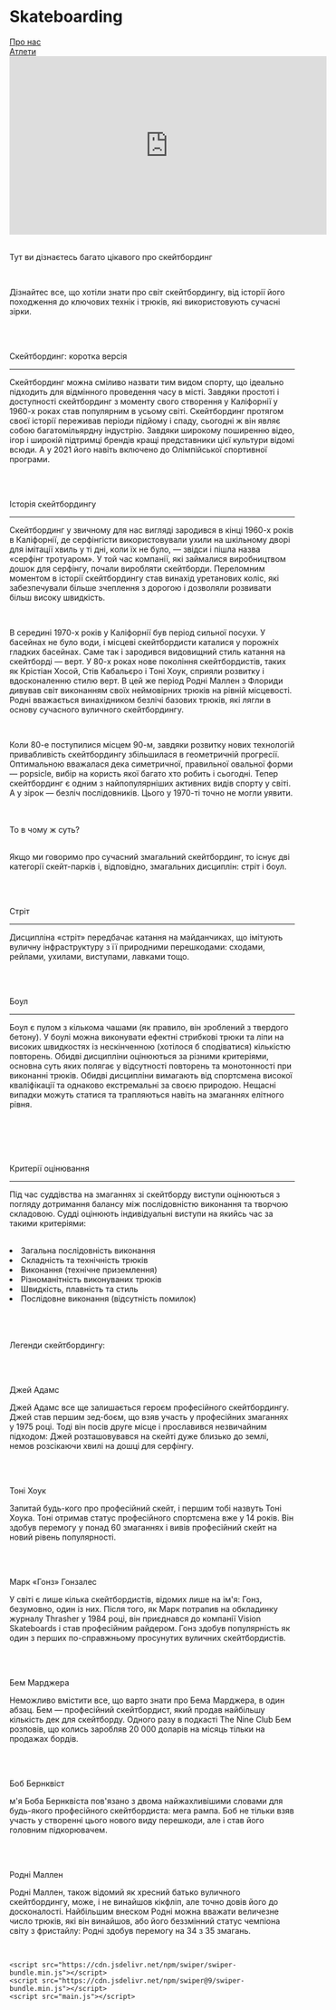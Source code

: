 <!DOCTYPE html>
<html lang="en">
<head>
    <meta charset="UTF-8">
    <meta name="viewport" content="width=device-width, initial-scale=1.0">
    <title>Skateboarding</title>
    <link rel="stylesheet" href="style.css">
    <script src="https://kit.fontawesome.com/6d3dedaef2.js" crossorigin="anonymous"></script>
    <script src="https://cdnjs.cloudflare.com/ajax/libs/jquery/3.7.0/jquery.min.js" integrity="sha512-3gJwYpMe3QewGELv8k/BX9vcqhryRdzRMxVfq6ngyWXwo03GFEzjsUm8Q7RZcHPHksttq7/GFoxjCVUjkjvPdw==" crossorigin="anonymous" referrerpolicy="no-referrer"></script>
    <link
    rel="stylesheet"
    href="https://cdn.jsdelivr.net/npm/swiper@11/swiper-bundle.min.css"
  />
</head>
<body>
    <div class="wrap">
        <div class="header">
            <h1>Skateboarding</h1>
            <div class="headerContent">
                <a href="url">Про нас</a>
                <br>
                <a href="url">Атлети</a>
            </div>
            <div class="UserButBox">
               <a href="logIn.html"><i class="fa-regular fa-user"></i></a>
            </div>
        </div>
        <div class="centerBox">
            <iframe class="Video1" width="560" height="315" src="https://www.youtube.com/embed/y4pz3Qh6c84?si=1v4l87ddxzoj2WL6" title="YouTube video player" frameborder="0" allow="accelerometer; autoplay; clipboard-write; encrypted-media; gyroscope; picture-in-picture; web-share" allowfullscreen></iframe>
       <br>
       <br>
       <div class="centerBoxText">
       <p class="centerBoxLogo">Тут ви дізнаєтесь багато цікавого про скейтбординг</p>
       <br>
       <p>Дізнайтес все, що хотіли знати про світ скейтбордингу, від історії його походження до ключових технік і трюків, які використовують сучасні зірки.</p>
       <br>
       <br>
       <p class="centerMinLogo">Скейтбординг: коротка версія</p>
       <hr>
       <p>Скейтбординг можна сміливо назвати тим видом спорту, що ідеально підходить для відмінного проведення часу в місті. Завдяки простоті і доступності скейтбординг з моменту свого створення у Каліфорнії у 1960-х роках став популярним в усьому світі. Скейтбординг протягом своєї історії переживав періоди підйому і спаду, сьогодні ж він являє собою багатомільярдну індустрію. Завдяки широкому поширенню відео, ігор і широкій підтримці брендів кращі представники цієї культури відомі всюди. А у 2021 його навіть включено до Олімпійської спортивної програми.</p>
       <br>
       <br>
       <p class="centerMinLogo">Історія скейтбордингу</p>
       <hr>
       <p>Скейтбординг у звичному для нас вигляді зародився в кінці 1960-х років в Каліфорнії, де серфінгісти використовували ухили на шкільному дворі для імітації хвиль у ті дні, коли їх не було, — звідси і пішла назва «серфінг тротуаром». У той час компанії, які займалися виробництвом дошок для серфінгу, почали виробляти скейтборди. Переломним моментом в історії скейтбордингу став винахід уретанових коліс, які забезпечували більше зчеплення з дорогою і дозволяли розвивати більш високу швидкість.</p>
       <br>
       <p>В середині 1970-х років у Каліфорнії був період сильної посухи. У басейнах не було води, і місцеві скейтбордисти каталися у порожніх гладких басейнах. Саме так і зародився видовищний стиль катання на скейтборді — верт. У 80-х роках нове покоління скейтбордистів, таких як Крістіан Хосой, Стів Кабальєро і Тоні Хоук, сприяли розвитку і вдосконаленню стилю верт. В цей же період Родні Маллен з Флориди дивував світ виконанням своїх неймовірних трюків на рівній місцевості. Родні вважається винахідником безлічі базових трюків, які лягли в основу сучасного вуличного скейтбордингу.</p>
       <br>
       <p>Коли 80-е поступилися місцем 90-м, завдяки розвитку нових технологій привабливість скейтбордингу збільшилася в геометричній прогресії. Оптимальною вважалася дека симетричної, правильної овальної форми — popsicle, вибір на користь якої багато хто робить і сьогодні. Тепер скейтбординг є одним з найпопулярніших активних видів спорту у світі. А у зірок — безліч послідовників. Цього у 1970-ті точно не могли уявити.</p>
        <br>
        <br>
        <div class="centerBoxLogo">То в чому ж суть?</div>
        <br>
        <p>Якщо ми говоримо про сучасний змагальний скейтбординг, то існує дві категорії скейт-парків і, відповідно, змагальних дисциплін: стріт і боул.</p>
        <br>
        <br>
        <p class="centerMinLogo">Стріт</p>
        <hr>
        <p>Дисципліна «стріт» передбачає катання на майданчиках, що імітують вуличну інфраструктуру з її природними перешкодами: сходами, рейлами, ухилами, виступами, лавками тощо.</p>
        <br>
        <br>
        <p class="centerMinLogo">Боул</p>
        <hr>
        <p>Боул є пулом з кількома чашами (як правило, він зроблений з твердого бетону). У боулі можна виконувати ефектні стрибкові трюки та ліпи на високих швидкостях із нескінченною (хотілося б сподіватися) кількістю повторень. Обидві дисципліни оцінюються за різними критеріями, основна суть яких полягає у відсутності повторень та монотонності при виконанні трюків. Обидві дисципліни вимагають від спортсмена високої кваліфікації та однаково екстремальні за своєю природою. Нещасні випадки можуть статися та трапляються навіть на змаганнях елітного рівня.</p>
        <br>
        <br>
        <div class="swiper">

  <div class="swiper-wrapper">
    <div class="swiper-slide sl1"></div>
    <div class="swiper-slide sl2"></div>
    <div class="swiper-slide sl3"></div>
    <div class="swiper-slide sl4"></div>
  </div>

</div>
<br>
<br>
<p class="centerBoxLogo">Критерії оцінювання</p>
<hr>
<p>Під час суддівства на змаганнях зі скейтборду виступи оцінюються з погляду дотримання балансу між послідовністю виконання та творчою складовою. Судді оцінюють індивідуальні виступи на якийсь час за такими критеріями:</p>
<br>
<li>Загальна послідовність виконання</li>
<li>Складність та технічність трюків</li>
<li>Виконання (технічне приземлення)</li>
<li>Різноманітність виконуваних трюків</li>
<li>Швидкість, плавність та стиль</li>
<li>Послідовне виконання (відсутність помилок)</li>
    </div>
    <br>
    <br>
    <br>
    <div class="legendsBox">
        <p class="centerBoxLogo">Легенди скейтбордингу:</p>
        <br>
        <div class="legendsLine">
            <div class="legendBox">
                <div class="imgBox">
                    <div class="legendImg">
                <img style="margin-top: -5px;" src="https://img.redbull.com/images/c_fill,g_auto,w_1380,h_920/q_auto,f_auto/redbullcom/2013/11/19/1331621121159_2/jay-adams" alt="">
                </div>
                <br>
                <p>Джей Адамс</p>
            </div>
                <div class="legText">
                    <p>Джей Адамс все ще залишається героєм професійного скейтбордингу. Джей став першим зед-боєм, що взяв участь у професійних змаганнях у 1975 році. Тоді він посів друге місце і прославився незвичайним підходом: Джей розташовувався на скейті дуже близько до землі, немов розсікаючи хвилі на дошці для серфінгу.</p>
                </div>
            </div>
            <br>
            <div class="legendBox">
                <div class="imgBox">
                    <div class="legendImg">
                <img style="margin-top: -10px;" src="https://img.redbull.com/images/c_fill,g_auto,w_1380,h_920/q_auto,f_auto/redbullcom/2015/09/21/1331749065798_2/tony-hawk" alt="">
                </div>
                <br>
                <p>Тоні Хоук</p>
            </div>
                <div class="legText">
                    <p>Запитай будь-кого про професійний скейт, і першим тобі назвуть Тоні Хоука. Тоні отримав статус професійного спортсмена вже у 14 років. Він здобув перемогу у понад 60 змаганнях і вивів професійний скейт на новий рівень популярності.</p>
                </div>
            </div>
            <br>
            <div class="legendBox">
                <div class="imgBox">
                    <div class="legendImg">
                <img src="https://img.redbull.com/images/c_fill,g_auto,w_1380,h_920/q_auto,f_auto/redbullcom/2015/05/18/1331723751727_2/mark-gonzales" alt="">
                </div>
                <br>
                <p>Марк «Гонз» Гонзалес</p>
            </div>
                <div class="legText">
                    <p>У світі є лише кілька скейтбордистів, відомих лише на ім'я: Гонз, безумовно, один із них. Після того, як Марк потрапив на обкладинку журналу Thrasher у 1984 році, він приєднався до компанії Vision Skateboards і став професійним райдером. Гонз здобув популярність як один з перших по-справжньому просунутих вуличних скейтбордистів.</p>
                </div>
            </div>
        </div>
        <br>
        <div class="legendsLine">
            <div class="legendBox">
                <div class="imgBox">
                    <div class="legendImg">
                <img style="margin-top: -5px;" src="https://img.redbull.com/images/c_fill,g_auto,w_1380,h_920/q_auto,f_auto/redbullcom/2020/9/15/lczp9jmxyergyucht3t5/bam-margera" alt="">
            </div>
                <br>
                <p>Бем Марджера</p>
            </div>
                <div class="legText">
                    <p>Неможливо вмістити все, що варто знати про Бема Марджера, в один абзац. Бем — професійний скейтбордист, який продав найбільшу кількість дек для скейтборду. Одного разу в подкасті The Nine Club Бем розповів, що колись заробляв 20 000 доларів на місяць тільки на продажах бордів. </p>
                </div>
            </div>
            <br>
            <div class="legendBox">
                <div class="imgBox">
                    <div class="legendImg">
                <img style="margin-top: -10px;" src="https://img.redbull.com/images/c_fill,g_auto,w_1380,h_920/q_auto,f_auto/redbullcom/2014/03/17/1331639988815_2/bob-burnquist-na-jezeru-tahoe" alt="">
                </div>
                <br>
                <p>Боб Бернквіст</p>
            </div>
                <div class="legText">
                    <p>м'я Боба Бернквіста пов'язано з двома найжахливішими словами для будь-якого професійного скейтбордиста: мега рампа. Боб не тільки взяв участь у створенні цього нового виду перешкоди, але і став його головним підкорювачем.</p>
                </div>
            </div>
            <br>
            <div class="legendBox">
                <div class="imgBox">
                    <div class="legendImg">
                <img src="https://img.redbull.com/images/c_fill,g_auto,w_1380,h_920/q_auto,f_auto/redbullcom/2020/9/15/pwvuwvihvwezgb2yh3d6/rodney-mullen" alt="">
                </div>
                <br>
                <p>Родні Маллен</p>
            </div>
                <div class="legText">
                    <p>Родні Маллен, також відомий як хресний батько вуличного скейтбордингу, може, і не винайшов кікфліп, але точно довів його до досконалості. Найбільшим внеском Родні можна вважати величезне число трюків, які він винайшов, або його беззмінний статус чемпіона світу з фристайлу: Родні здобув перемогу на 34 з 35 змагань.
                    </p>
                </div>
            </div>
        </div>
    </div>
    </div>
<br>
  <footer>

  </footer>
    </div>

    <script src="https://cdn.jsdelivr.net/npm/swiper/swiper-bundle.min.js"></script>
    <script src="https://cdn.jsdelivr.net/npm/swiper@9/swiper-bundle.min.js"></script>
    <script src="main.js"></script>
</body>
</html>
